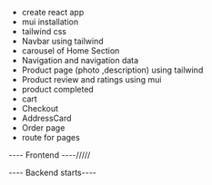 - create react app
- mui installation
- tailwind css
- Navbar using tailwind
- carousel of Home Section 
- Navigation and navigation data
- Product page (photo ,description) using tailwind
- Product  review and ratings using mui
- product completed
- cart 
- Checkout
- AddressCard
- Order page
- route for pages
 
---- Frontend ----/////

---- Backend  starts----
